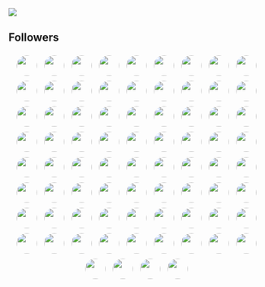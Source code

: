 ![](https://komarev.com/ghpvc/?username=shardwiz) 
## Followers
  <!-- FOLLOWERS START --> <p align="center"><a href="https://github.com/cristtrav" target="_blank"><img src="https://avatars.githubusercontent.com/u/4811456?v=4?s=40&v=4" width="40" height="40" style="border-radius:50%; margin:5px;"></a> <a href="https://github.com/gamemann" target="_blank"><img src="https://avatars.githubusercontent.com/u/6509565?v=4?s=40&v=4" width="40" height="40" style="border-radius:50%; margin:5px;"></a> <a href="https://github.com/ConradPB" target="_blank"><img src="https://avatars.githubusercontent.com/u/6654866?v=4?s=40&v=4" width="40" height="40" style="border-radius:50%; margin:5px;"></a> <a href="https://github.com/IDouble" target="_blank"><img src="https://avatars.githubusercontent.com/u/18186995?v=4?s=40&v=4" width="40" height="40" style="border-radius:50%; margin:5px;"></a> <a href="https://github.com/djvelimir" target="_blank"><img src="https://avatars.githubusercontent.com/u/20823832?v=4?s=40&v=4" width="40" height="40" style="border-radius:50%; margin:5px;"></a> <a href="https://github.com/visualGravitySense" target="_blank"><img src="https://avatars.githubusercontent.com/u/26278690?v=4?s=40&v=4" width="40" height="40" style="border-radius:50%; margin:5px;"></a> <a href="https://github.com/sungeer" target="_blank"><img src="https://avatars.githubusercontent.com/u/26924670?v=4?s=40&v=4" width="40" height="40" style="border-radius:50%; margin:5px;"></a> <a href="https://github.com/ViscousGuy" target="_blank"><img src="https://avatars.githubusercontent.com/u/30695077?v=4?s=40&v=4" width="40" height="40" style="border-radius:50%; margin:5px;"></a> <a href="https://github.com/arman-borkhani" target="_blank"><img src="https://avatars.githubusercontent.com/u/31177875?v=4?s=40&v=4" width="40" height="40" style="border-radius:50%; margin:5px;"></a> <a href="https://github.com/Micenjia" target="_blank"><img src="https://avatars.githubusercontent.com/u/36658618?v=4?s=40&v=4" width="40" height="40" style="border-radius:50%; margin:5px;"></a> <a href="https://github.com/standardgalactic" target="_blank"><img src="https://avatars.githubusercontent.com/u/43516554?v=4?s=40&v=4" width="40" height="40" style="border-radius:50%; margin:5px;"></a> <a href="https://github.com/MiladJoodi" target="_blank"><img src="https://avatars.githubusercontent.com/u/43522323?v=4?s=40&v=4" width="40" height="40" style="border-radius:50%; margin:5px;"></a> <a href="https://github.com/Lucbm99" target="_blank"><img src="https://avatars.githubusercontent.com/u/45500959?v=4?s=40&v=4" width="40" height="40" style="border-radius:50%; margin:5px;"></a> <a href="https://github.com/vladiantio" target="_blank"><img src="https://avatars.githubusercontent.com/u/50648871?v=4?s=40&v=4" width="40" height="40" style="border-radius:50%; margin:5px;"></a> <a href="https://github.com/alvamend" target="_blank"><img src="https://avatars.githubusercontent.com/u/51424964?v=4?s=40&v=4" width="40" height="40" style="border-radius:50%; margin:5px;"></a> <a href="https://github.com/DavidHubber" target="_blank"><img src="https://avatars.githubusercontent.com/u/51449258?v=4?s=40&v=4" width="40" height="40" style="border-radius:50%; margin:5px;"></a> <a href="https://github.com/gs-dev037" target="_blank"><img src="https://avatars.githubusercontent.com/u/52215803?v=4?s=40&v=4" width="40" height="40" style="border-radius:50%; margin:5px;"></a> <a href="https://github.com/majestyjnr" target="_blank"><img src="https://avatars.githubusercontent.com/u/52694138?v=4?s=40&v=4" width="40" height="40" style="border-radius:50%; margin:5px;"></a> <a href="https://github.com/D2st" target="_blank"><img src="https://avatars.githubusercontent.com/u/53177158?v=4?s=40&v=4" width="40" height="40" style="border-radius:50%; margin:5px;"></a> <a href="https://github.com/SpawN3222" target="_blank"><img src="https://avatars.githubusercontent.com/u/58118712?v=4?s=40&v=4" width="40" height="40" style="border-radius:50%; margin:5px;"></a> <a href="https://github.com/nholuongut" target="_blank"><img src="https://avatars.githubusercontent.com/u/58627821?v=4?s=40&v=4" width="40" height="40" style="border-radius:50%; margin:5px;"></a> <a href="https://github.com/NeverPlayFair" target="_blank"><img src="https://avatars.githubusercontent.com/u/65012705?v=4?s=40&v=4" width="40" height="40" style="border-radius:50%; margin:5px;"></a> <a href="https://github.com/DinhSonHai" target="_blank"><img src="https://avatars.githubusercontent.com/u/68895570?v=4?s=40&v=4" width="40" height="40" style="border-radius:50%; margin:5px;"></a> <a href="https://github.com/mody100000" target="_blank"><img src="https://avatars.githubusercontent.com/u/69405482?v=4?s=40&v=4" width="40" height="40" style="border-radius:50%; margin:5px;"></a> <a href="https://github.com/tigawanna" target="_blank"><img src="https://avatars.githubusercontent.com/u/72096712?v=4?s=40&v=4" width="40" height="40" style="border-radius:50%; margin:5px;"></a> <a href="https://github.com/JohnMwendwa" target="_blank"><img src="https://avatars.githubusercontent.com/u/72663882?v=4?s=40&v=4" width="40" height="40" style="border-radius:50%; margin:5px;"></a> <a href="https://github.com/Saba-abiri" target="_blank"><img src="https://avatars.githubusercontent.com/u/80123606?v=4?s=40&v=4" width="40" height="40" style="border-radius:50%; margin:5px;"></a> <a href="https://github.com/gustavoaraujoleite" target="_blank"><img src="https://avatars.githubusercontent.com/u/81337935?v=4?s=40&v=4" width="40" height="40" style="border-radius:50%; margin:5px;"></a> <a href="https://github.com/Roohollah81" target="_blank"><img src="https://avatars.githubusercontent.com/u/81440448?v=4?s=40&v=4" width="40" height="40" style="border-radius:50%; margin:5px;"></a> <a href="https://github.com/ethanflower1903" target="_blank"><img src="https://avatars.githubusercontent.com/u/84658436?v=4?s=40&v=4" width="40" height="40" style="border-radius:50%; margin:5px;"></a> <a href="https://github.com/omololevy" target="_blank"><img src="https://avatars.githubusercontent.com/u/89441139?v=4?s=40&v=4" width="40" height="40" style="border-radius:50%; margin:5px;"></a> <a href="https://github.com/belhajjamorsamar" target="_blank"><img src="https://avatars.githubusercontent.com/u/90092910?v=4?s=40&v=4" width="40" height="40" style="border-radius:50%; margin:5px;"></a> <a href="https://github.com/Surjoyday" target="_blank"><img src="https://avatars.githubusercontent.com/u/90568406?v=4?s=40&v=4" width="40" height="40" style="border-radius:50%; margin:5px;"></a> <a href="https://github.com/haazaa" target="_blank"><img src="https://avatars.githubusercontent.com/u/95012948?v=4?s=40&v=4" width="40" height="40" style="border-radius:50%; margin:5px;"></a> <a href="https://github.com/george0st" target="_blank"><img src="https://avatars.githubusercontent.com/u/95856749?v=4?s=40&v=4" width="40" height="40" style="border-radius:50%; margin:5px;"></a> <a href="https://github.com/ericjmoliveira" target="_blank"><img src="https://avatars.githubusercontent.com/u/96954599?v=4?s=40&v=4" width="40" height="40" style="border-radius:50%; margin:5px;"></a> <a href="https://github.com/sabbir-noyon" target="_blank"><img src="https://avatars.githubusercontent.com/u/100969574?v=4?s=40&v=4" width="40" height="40" style="border-radius:50%; margin:5px;"></a> <a href="https://github.com/Anurag2618g" target="_blank"><img src="https://avatars.githubusercontent.com/u/101962228?v=4?s=40&v=4" width="40" height="40" style="border-radius:50%; margin:5px;"></a> <a href="https://github.com/ChuSeng99" target="_blank"><img src="https://avatars.githubusercontent.com/u/104296531?v=4?s=40&v=4" width="40" height="40" style="border-radius:50%; margin:5px;"></a> <a href="https://github.com/SouleymaneSy7" target="_blank"><img src="https://avatars.githubusercontent.com/u/110754587?v=4?s=40&v=4" width="40" height="40" style="border-radius:50%; margin:5px;"></a> <a href="https://github.com/halil-yesilyurt" target="_blank"><img src="https://avatars.githubusercontent.com/u/111504308?v=4?s=40&v=4" width="40" height="40" style="border-radius:50%; margin:5px;"></a> <a href="https://github.com/lotusify" target="_blank"><img src="https://avatars.githubusercontent.com/u/111666607?v=4?s=40&v=4" width="40" height="40" style="border-radius:50%; margin:5px;"></a> <a href="https://github.com/UsmanWebDev" target="_blank"><img src="https://avatars.githubusercontent.com/u/113722910?v=4?s=40&v=4" width="40" height="40" style="border-radius:50%; margin:5px;"></a> <a href="https://github.com/bhza" target="_blank"><img src="https://avatars.githubusercontent.com/u/114709419?v=4?s=40&v=4" width="40" height="40" style="border-radius:50%; margin:5px;"></a> <a href="https://github.com/Motaman-M" target="_blank"><img src="https://avatars.githubusercontent.com/u/117732277?v=4?s=40&v=4" width="40" height="40" style="border-radius:50%; margin:5px;"></a> <a href="https://github.com/OracleBrain" target="_blank"><img src="https://avatars.githubusercontent.com/u/121432807?v=4?s=40&v=4" width="40" height="40" style="border-radius:50%; margin:5px;"></a> <a href="https://github.com/Baraq23" target="_blank"><img src="https://avatars.githubusercontent.com/u/130288549?v=4?s=40&v=4" width="40" height="40" style="border-radius:50%; margin:5px;"></a> <a href="https://github.com/MaloWinrhy" target="_blank"><img src="https://avatars.githubusercontent.com/u/130978812?v=4?s=40&v=4" width="40" height="40" style="border-radius:50%; margin:5px;"></a> <a href="https://github.com/RomanK2311" target="_blank"><img src="https://avatars.githubusercontent.com/u/134511491?v=4?s=40&v=4" width="40" height="40" style="border-radius:50%; margin:5px;"></a> <a href="https://github.com/Shehab-Hegab" target="_blank"><img src="https://avatars.githubusercontent.com/u/137138481?v=4?s=40&v=4" width="40" height="40" style="border-radius:50%; margin:5px;"></a> <a href="https://github.com/MikeyA-yo" target="_blank"><img src="https://avatars.githubusercontent.com/u/138298443?v=4?s=40&v=4" width="40" height="40" style="border-radius:50%; margin:5px;"></a> <a href="https://github.com/ChiefTechDev" target="_blank"><img src="https://avatars.githubusercontent.com/u/140342687?v=4?s=40&v=4" width="40" height="40" style="border-radius:50%; margin:5px;"></a> <a href="https://github.com/Sugondese69" target="_blank"><img src="https://avatars.githubusercontent.com/u/141621031?v=4?s=40&v=4" width="40" height="40" style="border-radius:50%; margin:5px;"></a> <a href="https://github.com/SarfarazQadir" target="_blank"><img src="https://avatars.githubusercontent.com/u/144503703?v=4?s=40&v=4" width="40" height="40" style="border-radius:50%; margin:5px;"></a> <a href="https://github.com/rehmanflutter" target="_blank"><img src="https://avatars.githubusercontent.com/u/144882089?v=4?s=40&v=4" width="40" height="40" style="border-radius:50%; margin:5px;"></a> <a href="https://github.com/risu043" target="_blank"><img src="https://avatars.githubusercontent.com/u/151425409?v=4?s=40&v=4" width="40" height="40" style="border-radius:50%; margin:5px;"></a> <a href="https://github.com/cfrBernard" target="_blank"><img src="https://avatars.githubusercontent.com/u/153459846?v=4?s=40&v=4" width="40" height="40" style="border-radius:50%; margin:5px;"></a> <a href="https://github.com/0joseDark" target="_blank"><img src="https://avatars.githubusercontent.com/u/162716366?v=4?s=40&v=4" width="40" height="40" style="border-radius:50%; margin:5px;"></a> <a href="https://github.com/mohy7792" target="_blank"><img src="https://avatars.githubusercontent.com/u/166094175?v=4?s=40&v=4" width="40" height="40" style="border-radius:50%; margin:5px;"></a> <a href="https://github.com/Ninja1375" target="_blank"><img src="https://avatars.githubusercontent.com/u/166745758?v=4?s=40&v=4" width="40" height="40" style="border-radius:50%; margin:5px;"></a> <a href="https://github.com/ajitmp" target="_blank"><img src="https://avatars.githubusercontent.com/u/172265500?v=4?s=40&v=4" width="40" height="40" style="border-radius:50%; margin:5px;"></a> <a href="https://github.com/crucialniccur" target="_blank"><img src="https://avatars.githubusercontent.com/u/173136607?v=4?s=40&v=4" width="40" height="40" style="border-radius:50%; margin:5px;"></a> <a href="https://github.com/JawherKl" target="_blank"><img src="https://avatars.githubusercontent.com/u/174592810?v=4?s=40&v=4" width="40" height="40" style="border-radius:50%; margin:5px;"></a> <a href="https://github.com/abdu1234-design" target="_blank"><img src="https://avatars.githubusercontent.com/u/175189955?v=4?s=40&v=4" width="40" height="40" style="border-radius:50%; margin:5px;"></a> <a href="https://github.com/parthodas23" target="_blank"><img src="https://avatars.githubusercontent.com/u/175524128?v=4?s=40&v=4" width="40" height="40" style="border-radius:50%; margin:5px;"></a> <a href="https://github.com/mbahomaid" target="_blank"><img src="https://avatars.githubusercontent.com/u/178747862?v=4?s=40&v=4" width="40" height="40" style="border-radius:50%; margin:5px;"></a> <a href="https://github.com/ibrahim-sisar" target="_blank"><img src="https://avatars.githubusercontent.com/u/180776661?v=4?s=40&v=4" width="40" height="40" style="border-radius:50%; margin:5px;"></a> <a href="https://github.com/mi6paulino" target="_blank"><img src="https://avatars.githubusercontent.com/u/181088958?v=4?s=40&v=4" width="40" height="40" style="border-radius:50%; margin:5px;"></a> <a href="https://github.com/MohammadFarhangian" target="_blank"><img src="https://avatars.githubusercontent.com/u/182374274?v=4?s=40&v=4" width="40" height="40" style="border-radius:50%; margin:5px;"></a> <a href="https://github.com/QuickstersCode" target="_blank"><img src="https://avatars.githubusercontent.com/u/188994353?v=4?s=40&v=4" width="40" height="40" style="border-radius:50%; margin:5px;"></a> <a href="https://github.com/aburraspace" target="_blank"><img src="https://avatars.githubusercontent.com/u/196363280?v=4?s=40&v=4" width="40" height="40" style="border-radius:50%; margin:5px;"></a> <a href="https://github.com/apollon282" target="_blank"><img src="https://avatars.githubusercontent.com/u/196659055?v=4?s=40&v=4" width="40" height="40" style="border-radius:50%; margin:5px;"></a> <a href="https://github.com/fortune-js" target="_blank"><img src="https://avatars.githubusercontent.com/u/199254198?v=4?s=40&v=4" width="40" height="40" style="border-radius:50%; margin:5px;"></a> <a href="https://github.com/RameezRS16" target="_blank"><img src="https://avatars.githubusercontent.com/u/200852637?v=4?s=40&v=4" width="40" height="40" style="border-radius:50%; margin:5px;"></a> <a href="https://github.com/manager687546" target="_blank"><img src="https://avatars.githubusercontent.com/u/202635587?v=4?s=40&v=4" width="40" height="40" style="border-radius:50%; margin:5px;"></a> <a href="https://github.com/mufladesign" target="_blank"><img src="https://avatars.githubusercontent.com/u/204064411?v=4?s=40&v=4" width="40" height="40" style="border-radius:50%; margin:5px;"></a> </p> <!-- FOLLOWERS END -->                                            
